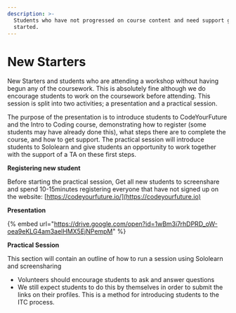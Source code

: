 ```yaml
---
description: >-
  Students who have not progressed on course content and need support getting
  started.
---
```


# New Starters

New Starters and students who are attending a workshop without having begun any of the coursework. This is absolutely fine although we do encourage students to work on the coursework before attending. This session is split into two activities; a presentation and a practical session.

The purpose of the presentation is to introduce students to CodeYourFuture and the Intro to Coding course, demonstrating how to register (some students may have already done this), what steps there are to complete the course, and how to get support. The practical session will introduce students to Sololearn and give students an opportunity to work together with the support of a TA on these first steps.&#x20;

**Registering new student**

Before starting the practical session, Get all new students to screenshare and spend 10-15minutes registering everyone that have not signed up on the website: [https://codeyourfuture.io/](https://codeyourfuture.io) &#x20;

**Presentation**

{% embed url="https://drive.google.com/open?id=1wBm3i7rhDPRD_oW-oea9eKLG4am3aelHMX5EjNPempM" %}

**Practical Session**

This section will contain an outline of how to run a session using Sololearn and screensharing

* Volunteers should encourage students to ask and answer questions
* We still expect students to do this by themselves in order to submit the links on their profiles. This is a method for introducing students to the ITC process.

